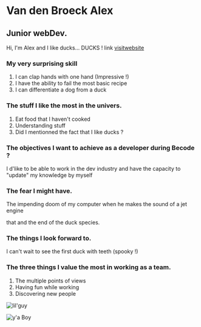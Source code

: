 # Van den Broeck Alex
## Junior webDev.





Hi, I'm Alex and I like ducks... DUCKS ! 
link
[visitwebsite](https://www.youtube.com/watch?v=dQw4w9WgXcQ "CLICK !")

### My very surprising skill 
1. I can clap hands with one hand (Impressive !)
2. I have the ability to fail the most basic recipe
1. I can differentiate a dog from a duck



### The stuff I like the most in the univers. 

1. Eat food that I haven't cooked
1. Understanding stuff
1. Did I mentionned the fact that I like ducks ?


### The objectives I want to achieve as a developer during Becode ? 

I d'like to be able to work in the dev industry and have the capacity to "update" my knowledge by myself

### The fear I might have.

The impending doom of my computer when he makes the sound of a jet engine

that and the end of the duck species.

### The things I look forward to.

I can't wait to see the first duck with teeth (spooky !)

### The three things I value the most in working as a team.
1. The multiple points of views
1. Having fun while working
1. Discovering new people

![lil'guy](https://s3.us-east-1.amazonaws.com/assets.mapleleaffarms.com/content/Pages/4-Farm-raised-Duck/Duck-Breeds/_716x416_crop_center_85_none/white-pekin-duck-breed.jpg)

![y'a Boy](https://i.gifer.com/origin/f5/f5baef4b6b6677020ab8d091ef78a3bc_w200.gif
"toujours plus loin !")
